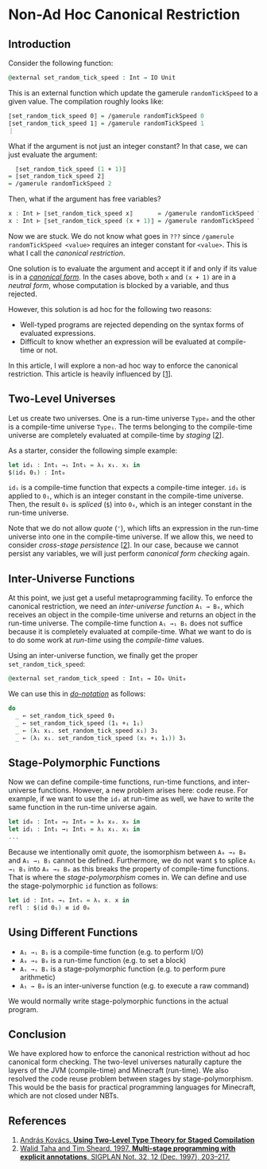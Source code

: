 # Non-Ad Hoc Canonical Restriction

## Introduction

Consider the following function:

```agda
@external set_random_tick_speed : Int → IO Unit
```

This is an external function which update the gamerule `randomTickSpeed` to a given value.
The compilation roughly looks like:

```agda
⟦set_random_tick_speed 0⟧ = /gamerule randomTickSpeed 0
⟦set_random_tick_speed 1⟧ = /gamerule randomTickSpeed 1
⋮
```

What if the argument is not just an integer constant?
In that case, we can just evaluate the argument:

```agda
  ⟦set_random_tick_speed (1 + 1)⟧
= ⟦set_random_tick_speed 2⟧
= /gamerule randomTickSpeed 2
```

Then, what if the argument has free variables?

```agda
x : Int ⊢ ⟦set_random_tick_speed x⟧       = /gamerule randomTickSpeed ???
x : Int ⊢ ⟦set_random_tick_speed (x + 1)⟧ = /gamerule randomTickSpeed ???
```

Now we are stuck.
We do not know what goes in `???` since `/gamerule randomTickSpeed <value>` requires an integer constant for `<value>`.
This is what I call the *canonical restriction*.

One solution is to evaluate the argument and accept it if and only if its value is in a [*canonical form*](https://ncatlab.org/nlab/show/canonical+form).
In the cases above, both `x` and `(x + 1)` are in a *neutral form*, whose computation is blocked by a variable, and thus rejected.

However, this solution is ad hoc for the following two reasons:

- Well-typed programs are rejected depending on the syntax forms of evaluated expressions.
- Difficult to know whether an expression will be evaluated at compile-time or not.

In this article, I will explore a non-ad hoc way to enforce the canonical restriction.
This article is heavily influenced by [[1](#1)].

## Two-Level Universes

Let us create two universes.
One is a run-time universe `Type₀` and the other is a compile-time universe `Type₁`.
The terms belonging to the compile-time universe are completely evaluated at compile-time by *staging* [[2](#2)].

As a starter, consider the following simple example:

```agda
let id₁ : Int₁ →₁ Int₁ = λ₁ x₁. x₁ in
$(id₁ 0₁) : Int₀
```

`id₁` is a compile-time function that expects a compile-time integer.
`id₁` is applied to `0₁`, which is an integer constant in the compile-time universe.
Then, the result `0₁` is *spliced* (`$`) into `0₀`, which is an integer constant in the run-time universe.

Note that we do not allow *quote* (`'`), which lifts an expression in the run-time universe into one in the compile-time universe.
If we allow this, we need to consider *cross-stage persistence* [[2](#2)].
In our case, because we cannot persist any variables, we will just perform *canonical form checking* again.

## Inter-Universe Functions

At this point, we just get a useful metaprogramming facility.
To enforce the canonical restriction, we need an *inter-universe function* `A₁ ⇝ B₀`, which receives an object in the compile-time universe and returns an object in the run-time universe.
The compile-time function `A₁ →₁ B₁` does not suffice because it is completely evaluated at compile-time.
What we want to do is to do some work at *run-time* using the *compile-time* values.

Using an inter-universe function, we finally get the proper `set_random_tick_speed`:

```agda
@external set_random_tick_speed : Int₁ ⇝ IO₀ Unit₀
```

We can use this in [*do-notation*](https://en.wikibooks.org/wiki/Haskell/do_notation) as follows:

```agda
do
  _ ← set_random_tick_speed 0₁
  _ ← set_random_tick_speed (1₁ +₁ 1₁)
  _ ← (λ₁ x₁. set_random_tick_speed x₁) 3₁
  _ ← (λ₁ x₁. set_random_tick_speed (x₁ +₁ 1₁)) 3₁
```

## Stage-Polymorphic Functions

Now we can define compile-time functions, run-time functions, and inter-universe functions.
However, a new problem arises here: code reuse.
For example, if we want to use the `id₁` at run-time as well, we have to write the same function in the run-time universe again.

```agda
let id₀ : Int₀ →₀ Int₀ = λ₀ x₀. x₀ in
let id₁ : Int₁ →₁ Int₁ = λ₁ x₁. x₁ in
...
```

Because we intentionally omit *quote*, the isomorphism between `A₀ →₀ B₀` and `A₁ →₁ B₁` cannot be defined.
Furthermore, we do not want `$` to splice `A₁ →₁ B₁` into `A₀ →₀ B₀` as this breaks the property of compile-time functions.
That is where the *stage-polymorphism* comes in.
We can define and use the stage-polymorphic `id` function as follows:

```agda
let id : Intₛ →ₛ Intₛ = λₛ x. x in
refl : $(id 0₁) ≡ id 0₀
```

## Using Different Functions

- `A₁ →₁ B₁` is a compile-time function (e.g. to perform I/O)
- `A₀ →₀ B₀` is a run-time function (e.g. to set a block)
- `Aₛ →ₛ Bₛ` is a stage-polymorphic function (e.g. to perform pure arithmetic)
- `A₁ ⇝ B₀` is an inter-universe function (e.g. to execute a raw command)

We would normally write stage-polymorphic functions in the actual program.

## Conclusion

We have explored how to enforce the canonical restriction without ad hoc canonical form checking.
The two-level universes naturally capture the layers of the JVM (compile-time) and Minecraft (run-time).
We also resolved the code reuse problem between stages by stage-polymorphism.
This would be the basis for practical programming languages for Minecraft, which are not closed under NBTs.

## References

1. <a id="user-content-1"></a>[András Kovács. **Using Two-Level Type Theory for Staged Compilation**](https://github.com/AndrasKovacs/staged/blob/main/types2021/abstract.pdf)
2. <a id="user-content-2"></a>[Walid Taha and Tim Sheard. 1997. **Multi-stage programming with explicit annotations**. SIGPLAN Not. 32, 12 (Dec. 1997), 203–217.](https://doi.org/10.1145/258994.259019)
